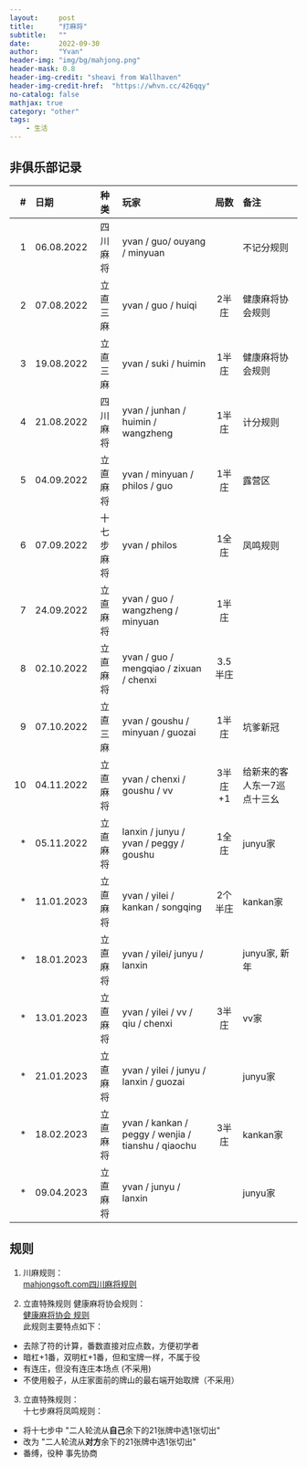 ```yaml
---
layout:     post
title:      "打麻将"
subtitle:   ""
date:       2022-09-30
author:     "Yvan"
header-img: "img/bg/mahjong.png"
header-mask: 0.8
header-img-credit: "sheavi from Wallhaven"
header-img-credit-href:  "https://whvn.cc/426qqy"
no-catalog: false
mathjax: true
category: "other"
tags:
    - 生活
---
```


## 非俱乐部记录

| #   | 日期         | 种类    | 玩家                                                 | 局数    | 备注             |
| ---:|:---------- |:-----:|:-------------------------------------------------- |:-----:|:-------------- |
| 1   | 06.08.2022 | 四川麻将  | yvan / guo/ ouyang / minyuan                       |       | 不记分规则          |
| 2   | 07.08.2022 | 立直三麻  | yvan / guo / huiqi                                 | 2半庄   | 健康麻将协会规则       |
| 3   | 19.08.2022 | 立直三麻  | yvan / suki / huimin                               | 1半庄   | 健康麻将协会规则       |
| 4   | 21.08.2022 | 四川麻将  | yvan / junhan / huimin / wangzheng                 | 1半庄   | 计分规则           |
| 5   | 04.09.2022 | 立直麻将  | yvan / minyuan / philos / guo                      | 1半庄   | 露营区            |
| 6   | 07.09.2022 | 十七步麻将 | yvan / philos                                      | 1全庄   | 凤鸣规则           |
| 7   | 24.09.2022 | 立直麻将  | yvan / guo / wangzheng / minyuan                   | 1半庄   |                |
| 8   | 02.10.2022 | 立直麻将  | yvan / guo / mengqiao / zixuan / chenxi            | 3.5半庄 |                |
| 9   | 07.10.2022 | 立直三麻  | yvan / goushu / minyuan / guozai                   | 1半庄   | 坑爹新冠           |
| 10  | 04.11.2022 | 立直麻将  | yvan / chenxi / goushu / vv                        | 3半庄+1 | 给新来的客人东一7巡点十三幺 |
| *   | 05.11.2022 | 立直麻将  | lanxin / junyu / yvan / peggy / goushu             | 1全庄   | junyu家         |
| *   | 11.01.2023 | 立直麻将  | yvan / yilei / kankan / songqing                   | 2个半庄  | kankan家        |
| *   | 18.01.2023 | 立直麻将  | yvan / yilei/ junyu / lanxin                       |       | junyu家, 新年     |
| *   | 13.01.2023 | 立直麻将  | yvan / yilei / vv / qiu / chenxi                   | 3半庄   | vv家            |
| *   | 21.01.2023 | 立直麻将  | yvan / yilei / junyu / lanxin / guozai             |       | junyu家         |
| *   | 18.02.2023 | 立直麻将  | yvan / kankan / peggy / wenjia / tianshu / qiaochu | 3半庄   | kankan家        |
| *   | 09.04.2023 | 立直麻将  | yvan / junyu / lanxin                              |       | junyu家         |

## 

## 规则

1. 川麻规则：<br/>
   [mahjongsoft.com四川麻将规则](https://mahjongsoft.com/sichuan_rules.php)

2. 立直特殊规则 健康麻将协会规则：<br/>
   [健康麻将协会 规则](http://mahjong-ya.com/kenko/wp-content/uploads/2019/11/17671eb5b375f1e567579af15e910a24.pdf) <br/>
   此规则主要特点如下：
- 去除了符的计算，番数直接对应点数，方便初学者
- 暗杠+1番，双明杠+1番，但和宝牌一样，不属于役
- 有连庄，但没有连庄本场点 (不采用)
- 不使用骰子，从庄家面前的牌山的最右端开始取牌（不采用）
3. 立直特殊规则：<br/>
   十七步麻将凤鸣规则：
- 将十七步中 "二人轮流从**自己**余下的21张牌中选1张切出" 
- 改为 "二人轮流从**对方**余下的21张牌中选1张切出"
- 番缚，役种 事先协商